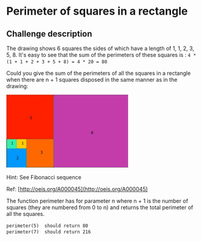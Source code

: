 # Perimeter of squares in a rectangle


## Challenge description

The drawing shows 6 squares the sides of which have a length of 1, 1, 2, 3, 5, 8. It's easy to see that the sum of the perimeters of these squares is : ```4 * (1 + 1 + 2 + 3 + 5 + 8) = 4 * 20 = 80```

Could you give the sum of the perimeters of all the squares in a rectangle when there are n + 1 squares disposed in the same manner as in the drawing:

![image](EYcuB1wm.jpg)

Hint:
See Fibonacci sequence

Ref:
[http://oeis.org/A000045](http://oeis.org/A000045)

The function perimeter has for parameter n where n + 1 is the number of squares (they are numbered from 0 to n) and returns the total perimeter of all the squares.

```
perimeter(5)  should return 80
perimeter(7)  should return 216
```
